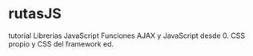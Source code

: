# rutasJS
tutorial Librerias JavaScript
Funciones AJAX y JavaScript desde 0.
CSS propio y CSS del framework ed.
